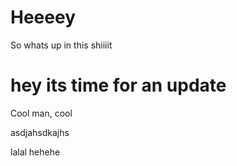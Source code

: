 # Heeeey
So whats up in this shiiiit


# hey its time for an update
Cool man, cool

asdjahsdkajhs

lalal
hehehe
